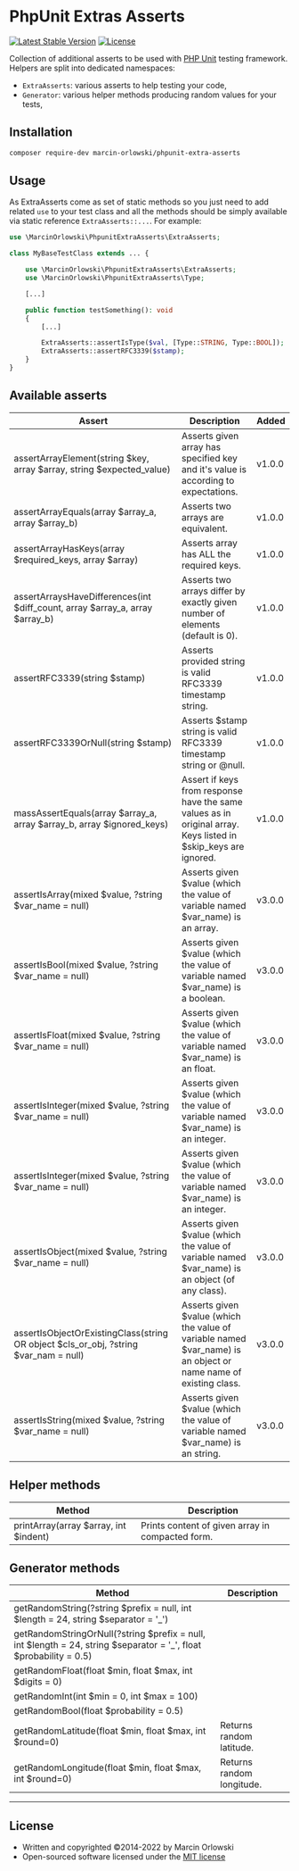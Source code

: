 # PhpUnit Extras Asserts #

[![Latest Stable Version](https://poser.pugx.org/marcin-orlowski/phpunit-extra-asserts/v/stable)](https://packagist.org/packages/marcin-orlowski/phpunit-extra-asserts)
[![License](https://poser.pugx.org/marcin-orlowski/phpunit-extra-asserts/license)](https://packagist.org/packages/marcin-orlowski/phpunit-extra-asserts)

Collection of additional asserts to be used with [PHP Unit](https://phpunit.de) testing framework.
Helpers are split into dedicated namespaces:

* `ExtraAsserts`: various asserts to help testing your code,
* `Generator`: various helper methods producing random values for your tests,

## Installation ##

```bash
composer require-dev marcin-orlowski/phpunit-extra-asserts
```

## Usage ##

As ExtraAsserts come as set of static methods so you just need to add related `use` to your test
class and all
the methods should be simply available via static reference `ExtraAsserts::...`. For example:

```php
use \MarcinOrlowski\PhpunitExtraAsserts\ExtraAsserts;

class MyBaseTestClass extends ... {

    use \MarcinOrlowski\PhpunitExtraAsserts\ExtraAsserts;
    use \MarcinOrlowski\PhpunitExtraAsserts\Type;

    [...]

    public function testSomething(): void
    {
        [...]

        ExtraAsserts::assertIsType($val, [Type::STRING, Type::BOOL]);
        ExtraAsserts::assertRFC3339($stamp);
    }
}
```

## Available asserts ##

| Assert                                                                               | Description                                                                                                     | Added  |
|--------------------------------------------------------------------------------------|-----------------------------------------------------------------------------------------------------------------|--------|
| assertArrayElement(string $key, array $array, string $expected_value)                | Asserts given array has specified key and it's value is according to expectations.                              | v1.0.0 |
| assertArrayEquals(array $array_a, array $array_b)                                    | Asserts two arrays are equivalent.                                                                              | v1.0.0 |
| assertArrayHasKeys(array $required_keys, array $array)                               | Asserts array has ALL the required keys.                                                                        | v1.0.0 |
| assertArraysHaveDifferences(int $diff_count, array $array_a, array $array_b)         | Asserts two arrays differ by exactly given number of elements (default is 0).                                   | v1.0.0 |
| assertRFC3339(string $stamp)                                                         | Asserts provided string is valid RFC3339 timestamp string.                                                      | v1.0.0 |
| assertRFC3339OrNull(string $stamp)                                                   | Asserts $stamp string is valid RFC3339 timestamp string or @null.                                               | v1.0.0 |
| massAssertEquals(array $array_a, array $array_b, array $ignored_keys)                | Assert if keys from response have the same values as in original array. Keys listed in $skip_keys are ignored.  | v1.0.0 |
| assertIsArray(mixed $value, ?string $var_name = null)                                | Asserts given $value (which the value of variable named $var_name) is an array.                                 | v3.0.0 |
| assertIsBool(mixed $value, ?string $var_name = null)                                 | Asserts given $value (which the value of variable named $var_name) is a boolean.                                | v3.0.0 |
| assertIsFloat(mixed $value, ?string $var_name = null)                                | Asserts given $value (which the value of variable named $var_name) is an float.                                 | v3.0.0 |
| assertIsInteger(mixed $value, ?string $var_name = null)                              | Asserts given $value (which the value of variable named $var_name) is an integer.                               | v3.0.0 |
| assertIsInteger(mixed $value, ?string $var_name = null)                              | Asserts given $value (which the value of variable named $var_name) is an integer.                               | v3.0.0 |
| assertIsObject(mixed $value, ?string $var_name = null)                               | Asserts given $value (which the value of variable named $var_name) is an object (of any class).                 | v3.0.0 |
| assertIsObjectOrExistingClass(string OR object $cls_or_obj, ?string $var_nam = null) | Asserts given $value (which the value of variable named $var_name) is an object or name name of existing class. | v3.0.0 |
| assertIsString(mixed $value, ?string $var_name = null)                               | Asserts given $value (which the value of variable named $var_name) is an string.                                | v3.0.0 |

## Helper methods ##

| Method                                | Description                                      |
|---------------------------------------|--------------------------------------------------|
| printArray(array $array, int $indent) | Prints content of given array in compacted form. |

## Generator methods ##

| Method                                                                                                             | Description               |
|--------------------------------------------------------------------------------------------------------------------|---------------------------|
| getRandomString(?string $prefix = null, int $length = 24, string $separator = '_')                                 |                           |
| getRandomStringOrNull(?string $prefix = null, int $length = 24, string $separator = '_', float $probability = 0.5) |                           |
| getRandomFloat(float $min, float $max, int $digits = 0)                                                            |                           |
| getRandomInt(int $min = 0, int $max = 100)                                                                         |                           |
| getRandomBool(float $probability = 0.5)                                                                            |                           |
| getRandomLatitude(float $min, float $max, int $round=0)                                                            | Returns random latitude.  |
| getRandomLongitude(float $min, float $max, int $round=0)                                                           | Returns random longitude. |

----

## License ##

* Written and copyrighted &copy;2014-2022 by Marcin Orlowski
* Open-sourced software licensed under the [MIT license](http://opensource.org/licenses/MIT)
